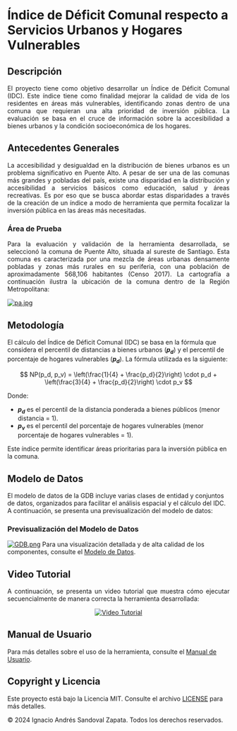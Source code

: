 # Índice de Déficit Comunal respecto a Servicios Urbanos y Hogares Vulnerables
## Descripción
<p align="justify">El proyecto tiene como objetivo desarrollar un Índice de Déficit Comunal (IDC). Este índice tiene como finalidad mejorar la calidad de vida de los residentes en áreas más vulnerables, identificando zonas dentro de una comuna que requieran una alta prioridad de inversión pública. La evaluación se basa en el cruce de información sobre la accesibilidad a bienes urbanos y la condición socioeconómica de los hogares.</p>

## Antecedentes Generales

<p align="justify">La accesibilidad y desigualdad en la distribución de bienes urbanos es un problema significativo en Puente Alto. A pesar de ser una de las comunas más grandes y pobladas del país, existe una disparidad en la distribución y accesibilidad a servicios básicos como educación, salud y áreas recreativas. Es por eso que se busca abordar estas disparidades a través de la creación de un índice a modo de herramienta que permita focalizar la inversión pública en las áreas más necesitadas.</p>


### Área de Prueba

<p align="justify">Para la evaluación y validación de la herramienta desarrollada, se seleccionó la comuna de Puente Alto, situada al sureste de Santiago. Esta comuna es caracterizada por una mezcla de áreas urbanas densamente pobladas y zonas más rurales en su periferia, con una población de aproximadamente 568,106 habitantes (Censo 2017). La cartografía a continuación ilustra la ubicación de la comuna dentro de la Región Metropolitana:</p>

[![pa.jpg](https://i.postimg.cc/mrxjHxW9/pa.jpg)](https://postimg.cc/75V0FW6P)


## Metodología
El cálculo del Índice de Déficit Comunal (IDC) se basa en la fórmula que considera el percentil de distancias a bienes urbanos (**$p_d$**) y el percentil de porcentaje de hogares vulnerables (**$p_d$**). La fórmula utilizada es la siguiente:

$$
NP(p_d, p_v) = \left(\frac{1}{4} + \frac{p_d}{2}\right) \cdot p_d + \left(\frac{3}{4} + \frac{p_d}{2}\right) \cdot p_v
$$

Donde:
- **$p_d$** es el percentil de la distancia ponderada a bienes públicos (menor distancia = 1).
- **$p_v$** es el percentil del porcentaje de hogares vulnerables (menor porcentaje de hogares vulnerables = 1).

Este índice permite identificar áreas prioritarias para la inversión pública en la comuna.
## Modelo de Datos

El modelo de datos de la GDB incluye varias clases de entidad y conjuntos de datos, organizados para facilitar el análisis espacial y el cálculo del IDC. A continuación, se presenta una previsualización del modelo de datos:</p>
### Previsualización del Modelo de Datos

[![GDB.png](https://i.postimg.cc/PfP0kjyb/GDB.png)](https://postimg.cc/8sgZhxqs)
Para una visualización detallada y de alta calidad de los componentes, consulte el [Modelo de Datos](Modelo%20de%20Datos.pdf).

## Video Tutorial

<p align="justify">A continuación, se presenta un video tutorial que muestra cómo ejecutar secuencialmente de manera correcta la herramienta desarrollada:</p>

<div align="center">
  <a href="https://www.youtube.com/watch?v=wu4AWYR_E4o">
    <img src="https://img.youtube.com/vi/wu4AWYR_E4o/mqdefault.jpg" alt="Video Tutorial" style="border: none;">
  </a>
</div>

## Manual de Usuario
Para más detalles sobre el uso de la herramienta, consulte el [Manual de Usuario](Manual%20de%20Usuario.pdf).

## Copyright y Licencia
Este proyecto está bajo la Licencia MIT. Consulte el archivo [LICENSE](LICENSE) para más detalles.

© 2024 Ignacio Andrés Sandoval Zapata. Todos los derechos reservados.

